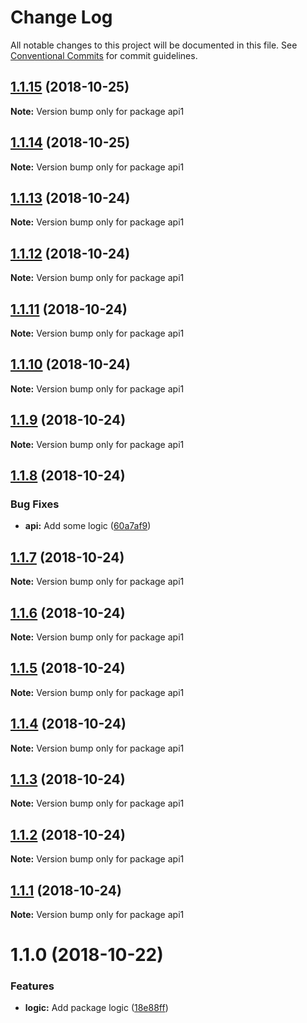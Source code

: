 # Change Log

All notable changes to this project will be documented in this file.
See [Conventional Commits](https://conventionalcommits.org) for commit guidelines.

## [1.1.15](https://github.com/andreaspalsson/monotest/compare/api1@1.1.14...api1@1.1.15) (2018-10-25)

**Note:** Version bump only for package api1





## [1.1.14](https://github.com/andreaspalsson/monotest/compare/api1@1.1.13...api1@1.1.14) (2018-10-25)

**Note:** Version bump only for package api1





## [1.1.13](https://github.com/andreaspalsson/monotest/compare/api1@1.1.12...api1@1.1.13) (2018-10-24)

**Note:** Version bump only for package api1





## [1.1.12](https://github.com/andreaspalsson/monotest/compare/api1@1.1.11...api1@1.1.12) (2018-10-24)

**Note:** Version bump only for package api1





## [1.1.11](https://github.com/andreaspalsson/monotest/compare/api1@1.1.10...api1@1.1.11) (2018-10-24)

**Note:** Version bump only for package api1





## [1.1.10](https://github.com/andreaspalsson/monotest/compare/api1@1.1.9...api1@1.1.10) (2018-10-24)

**Note:** Version bump only for package api1





## [1.1.9](https://github.com/andreaspalsson/monotest/compare/api1@1.1.8...api1@1.1.9) (2018-10-24)

**Note:** Version bump only for package api1





## [1.1.8](https://github.com/andreaspalsson/monotest/compare/api1@1.1.7...api1@1.1.8) (2018-10-24)


### Bug Fixes

* **api:** Add some logic ([60a7af9](https://github.com/andreaspalsson/monotest/commit/60a7af9))





## [1.1.7](https://github.com/andreaspalsson/monotest/compare/api1@1.1.6...api1@1.1.7) (2018-10-24)

**Note:** Version bump only for package api1





## [1.1.6](https://github.com/andreaspalsson/monotest/compare/api1@1.1.5...api1@1.1.6) (2018-10-24)

**Note:** Version bump only for package api1





## [1.1.5](https://github.com/andreaspalsson/monotest/compare/api1@1.1.4...api1@1.1.5) (2018-10-24)

**Note:** Version bump only for package api1





## [1.1.4](https://github.com/andreaspalsson/monotest/compare/api1@1.1.3...api1@1.1.4) (2018-10-24)

**Note:** Version bump only for package api1





## [1.1.3](https://github.com/andreaspalsson/monotest/compare/api1@1.1.2...api1@1.1.3) (2018-10-24)

**Note:** Version bump only for package api1





## [1.1.2](https://github.com/andreaspalsson/monotest/compare/api1@1.1.1...api1@1.1.2) (2018-10-24)

**Note:** Version bump only for package api1





## [1.1.1](https://github.com/andreaspalsson/monotest/compare/api1@1.1.0...api1@1.1.1) (2018-10-24)

**Note:** Version bump only for package api1





# 1.1.0 (2018-10-22)


### Features

* **logic:** Add package logic ([18e88ff](https://github.com/andreaspalsson/monotest/commit/18e88ff))
